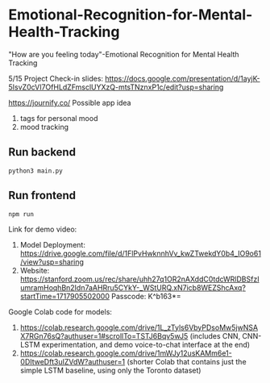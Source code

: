 # Emotional-Recognition-for-Mental-Health-Tracking
"How are you feeling today"-Emotional Recognition for Mental Health Tracking

5/15 Project Check-in slides: https://docs.google.com/presentation/d/1ayjK-5IsvZ0cVI7OfHLdZFmsclUYXzQ-mtsTNznxP1c/edit?usp=sharing


https://journify.co/ Possible app idea
1. tags for personal mood
2. mood tracking

## Run backend

```
python3 main.py
```

## Run frontend

```
npm run 
```



Link for demo video: 
1. Model Deployment: https://drive.google.com/file/d/1FlPvHwknnhVv_kwZTwekdY0b4_IO9o61/view?usp=sharing
2. Website: https://stanford.zoom.us/rec/share/uhh27q1OR2nAXddC0tdcWRlDBSfzIumramHoqhBn2Idn7aAHRru5CYkY-_WStURQ.xN7icb8WEZShcAxq?startTime=1717905502000
Passcode: K^b163*=

Google Colab code for models:
1. https://colab.research.google.com/drive/1L_zTyls6VbyPDsoMw5jwNSAX7RGn76sQ?authuser=1#scrollTo=TSTJ6Bqv5wJ5 (includes CNN, CNN-LSTM experimentation, and demo voice-to-chat interface at the end)
2. https://colab.research.google.com/drive/1mWJy12usKAMm6e1-0DItweDft3uIZVdW?authuser=1 (shorter Colab that contains just the simple LSTM baseline, using only the Toronto dataset)
